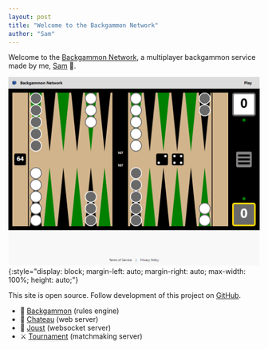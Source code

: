 ```yaml
---
layout: post
title: "Welcome to the Backgammon Network"
author: "Sam"
---
```

Welcome to the [Backgammon Network](https://www.bkgmn.net), a multiplayer backgammon service made by me, [Sam](https://www.sambeirne.com) 👋.

![Backgammon Network Launch](/assets/images/backgammon-network-launch.png){:style="display: block; margin-left: auto; margin-right: auto; max-width: 100%; height: auto;"}

This site is open source. Follow development of this project on [GitHub](https://github.com/softwerks).

* 🎲 [Backgammon](https://github.com/softwerks/backgammon) (rules engine)
* 🏰 [Chateau](https://github.com/softwerks/chateau) (web server)
* 🐎 [Joust](https://github.com/softwerks/joust) (websocket server)
* ⚔️ [Tournament](https://github.com/softwerks/tournament) (matchmaking server)
